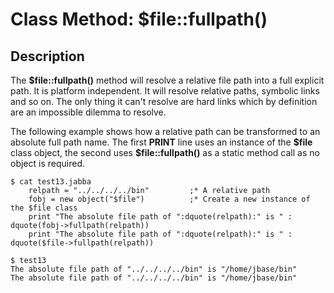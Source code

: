# Class Method: $file::fullpath()

<PageHeader />

## Description

The **$file::fullpath()** method will resolve a relative file path into a full explicit path. It is platform independent. It will resolve relative paths, symbolic links and so on. The only thing it can't resolve are hard links which by definition are an impossible dilemma to resolve.

The following example shows how a relative path can be transformed to an absolute full path name. The first **PRINT** line uses an instance of the **\$file** class object, the second uses **$file::fullpath()** as a static method call as no object is required.

```
$ cat test13.jabba
    relpath = "../../../../bin"         ;* A relative path
    fobj = new object("$file")          ;* Create a new instance of the $file class
    print "The absolute file path of ":dquote(relpath):" is " : dquote(fobj->fullpath(relpath))
    print "The absolute file path of ":dquote(relpath):" is " : dquote($file->fullpath(relpath))

$ test13
The absolute file path of "../../../../bin" is "/home/jbase/bin"
The absolute file path of "../../../../bin" is "/home/jbase/bin"
```

  
<PageFooter />
